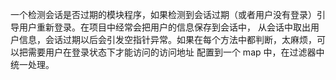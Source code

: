 一个检测会话是否过期的模块程序，如果检测到会话过期（或者用户没有登录）引导用户重新登录。在项目中经常会把用户的信息保存到会话中，
从会话中取出用户信息，会话过期以后会引发空指针异常。如果在每个方法中都判断，太麻烦，可以把需要用户在登录状态下才能访问的访问地址
配置到一个 map 中，在过滤器中统一处理。
